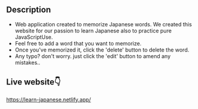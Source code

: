 ## Description

- Web application created to memorize Japanese words. We created this website for our passion to learn Japanese also to practice pure JavaScriptUse.
- Feel free to add a word that you want to memorize.
- Once you've memorized it, click the 'delete' button to delete the word.
- Any typo? don't worry. just click the 'edit' button to amend any mistakes..

## Live website👇

https://learn-japanese.netlify.app/

